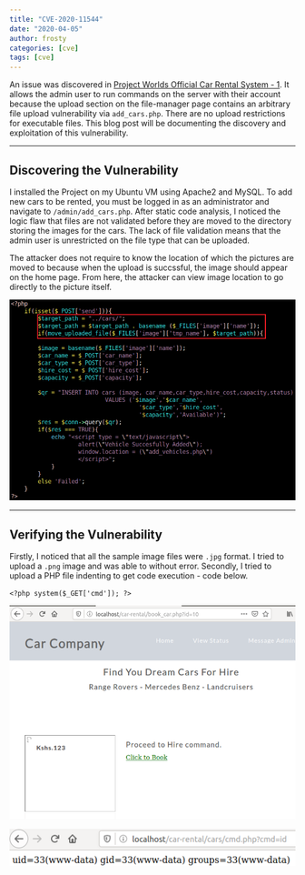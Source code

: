 ```yaml
---
title: "CVE-2020-11544"
date: "2020-04-05"
author: frosty
categories: [cve]
tags: [cve]
---
```


An issue was discovered in [Project Worlds Official Car Rental System - 1](https://github.com/projectworldsofficial/Car-Rental-Syatem-PHP-MYSQL). It allows the admin user to run commands on the server with their account because the upload section on the file-manager page contains an arbitrary file upload vulnerability via `add_cars.php`. There are no upload restrictions for executable files. This blog post will be documenting the discovery and exploitation of this vulnerability.

* * *

## Discovering the Vulnerability

I installed the Project on my Ubuntu VM using Apache2 and MySQL. To add new cars to be rented, you must be logged in as an administrator and navigate to `/admin/add_cars.php`. After static code analysis, I noticed the logic flaw that files are not validated before they are moved to the directory storing the images for the cars. The lack of file validation means that the admin user is unrestricted on the file type that can be uploaded.

The attacker does not require to know the location of which the pictures are moved to because when the upload is succssful, the image should appear on the home page. From here, the attacker can view image location to go directly to the picture itself.

![Image](assets/img/cve/2020-11544/image-26.png)

* * *

## Verifying the Vulnerability

Firstly, I noticed that all the sample image files were `.jpg` format. I tried to upload a `.png` image and was able to without error. Secondly, I tried to upload a PHP file indenting to get code execution - code below.

```
<?php system($_GET['cmd']); ?>
```

![Image](assets/img/cve/2020-11544/image-27.png)

![Image](assets/img/cve/2020-11544/image-28.png)
